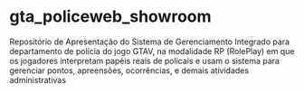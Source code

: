 # gta_policeweb_showroom
Repositório de Apresentação do Sistema de Gerenciamento Integrado para departamento de polícia do jogo GTAV, na modalidade RP (RolePlay) em que os jogadores interpretam papéis reais de policais e usam o sistema para gerenciar pontos, apreensões, ocorrências, e demais atividades administrativas
